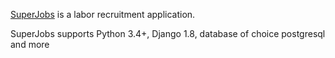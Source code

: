 [SuperJobs](https://supremejobs.herokuapp.com) is a labor recruitment application.

SuperJobs supports Python 3.4+, Django 1.8, database of choice postgresql and more
